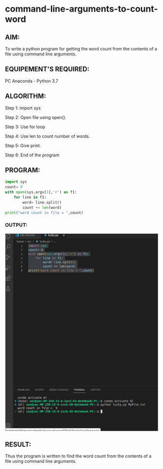 # command-line-arguments-to-count-word
## AIM:
To write a python program for getting the word count from the contents of a file using command line arguments.
## EQUIPEMENT'S REQUIRED: 
PC
Anaconda - Python 3.7
## ALGORITHM: 

Step 1: import sys

Step 2: Open file using open().

Step 3: Use for loop

Step 4: Use len to count number of words.

Step 5: Give print.

Step 6: End of the program


## PROGRAM:
```python
import sys
count= 0
with open(sys.argv[1],'r') as f1:
    for line in f1:
        word= line.split()
        count += len(word)
print("word count in file = ",count)
```
### OUTPUT:
![OUTPUT](ou.png)



## RESULT:
Thus the program is written to find the word count from the contents of a file using command line arguments.
